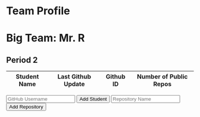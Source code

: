<html>
    <body>
        <h1 class="text-center m-5 text-success">Team Profile</h1>
        <div class="table-responsive mx-5">
            <table id="table-container" class="table table-hover table-bordered border-secondary mb-5">
                <h1>Big Team: Mr. R</h1>
                <h2>Period 2</h2>
                <thead>
                    <tr>
                        <th scope="col"> Student Name </th>
                        <th scope="col"> Last Github Update </th>
                        <th scope="col"> Github ID </th>
                        <!-- <th scope="col">Blog</th>
                        <th scope="col">Github Insights</th> -->
                        <th scope="col"> Number of Public Repos </th>
                        <!--<td id="username-commits"></td>-->
                    </tr>
                </thead>
                <tbody class="table-group-divider" id="students">
                </tbody>
            </table>
        </div>
        <div>
            <!--<input type="text" id="name" placeholder="Full Name">-->
            <input type="text" id="username" placeholder="GitHub Username">
            <button onclick="addStudent()">Add Student</button>
            <!--<button onclick="fetchTotalCommits()">Fetch Total Commits</button> -->
			<input type="text" id="repo" placeholder="Repository Name">
			<button onclick="addRepo()">Add Repository</button>
        </div>
		<script src="config2.js"></script>
        <script>
            function addStudent() {
                // const tableBody = document.getElementById('students');
                // const username = document.getElementById('username').value;
                // const newRow = document.createElement('tr');
                // const nameCell = document.createElement('td');
                var tableBody = document.getElementById('students');
                // var nameInput = document.getElementById("name");
                var userNameInput = document.getElementById("username");
                //addToTable
                var newRow = tableBody.insertRow();
                var studentNameCell = newRow.insertCell();
                studentNameCell.textContent = " ";
                var lastUpdateCell = newRow.insertCell();
                lastUpdateCell.textContent = " ";
                var userNameCell = newRow.insertCell();
                userNameCell.textContent = userNameInput.value;
                var totalCommitsCell = newRow.insertCell();
                totalCommitsCell.textContext = 0;
                var buttonCell = newRow.insertCell();
                var fetchCommitsButton = document.createElement('button');
                fetchCommitsButton.textContent = 'Fetch Data';
                fetchCommitsButton.onclick = function() {
                fetchGitData(userNameInput.value, studentNameCell, totalCommitsCell, lastUpdateCell);
                };
                buttonCell.appendChild(fetchCommitsButton);
                //reset fields
                //nameInput.value = '';
                usernameInput.value = '';
                // row.insertCell(0).innerHTML = name.value;
                // row.insertCell(1).innerHTML = userName.value;
                // row.insertCell(2).innerHTML = 0;
        }
		function addRepo(){
			var repoNameInput = document.getElementById("repo")
			var repoName = repoNameInput.value;
			var tableHeader = document.querySelector('#table-container thead tr');
			var tableBody = document.getElementById('students');
			var rows = tableBody.getElementsByTagName('tr');
			var newHeaderCell = document.createElement('th');
			newHeaderCell.textContent = repoName;
			tableHeader.appendChild(newHeaderCell);
			var newHeaderCell = document.createElement('th');
			newHeaderCell.textContent = repoName;
			tableHeader.appendChild(newHeaderCell);
			//const url = `https://api.github.com/repos/rebecca-123/${repoName}/commits?author=MAnn223`;
		}
        function fetchGitData(username, studentCell, commitsCell, lastupdateCell) {
            const url = `https://api.github.com/users/${username}`;
            // var tableBody = document.getElementById('students');
            // var numRows = tableBody.getElementsByTagName('tr');
            fetch(url)
				.then(response => response.json())
				.then(data => {
				  commitsCell.textContent = data.public_repos;
				  studentCell.textContent = data.name;
				lastupdateCell.textContent = data.updated_at;
				})
				.catch(error => console.error(error));
		const repoName = document.getElementById("repo").value;
		const token = githubToken;
		const headers = {
        Authorization: `Bearer ${token}`
        };
		const repoUrl = `https://api.github.com/repos/rebecca-123/${repoName}/commits?author=${username}`
		if (repoName !== '') {		
			fetch(repoUrl, { headers })
			.then(response => response.json())
			.then(repoData => {
			const totalCommits = repoData.length; //endpoint returns all commits, loop through 
			const row = commitsCell.parentNode;
			const commitsIndex = Array.from(commitsCell.parentNode.children).indexOf(commitsCell);
		     const repoCommitsCell = commitsCell.parentNode.insertCell(commitsIndex + 1);
			  repoCommitsCell.textContent = totalCommits;
			})
		.catch(error => console.error(error));
					}
	}
            // const userName = ;
            // fetch('test.json')
            // .then(response => response.json())
            // .then(data => {
            //     let table = '<table><tr><th>Name</th><th>GitHub ID</th><th>Blog Link</th><th>GitHub Insights</th><th>GitHub Commits</th></tr>';
            //     data[0].individuals.forEach((student) => {
            //     table += <tr><td>${student.student}</td><td>${student['gh-id']}</td><td>${student.blog}</td><td>${student['gh-insights']}</td><td>${student['gh-commits']}</td></tr>;
            //     });
            //     table += '</table>';
            //     document.getElementById('table-container').innerHTML = table;
            // })
            // .catch(error => console.error(error));
        </script>
    </body>
</html>




